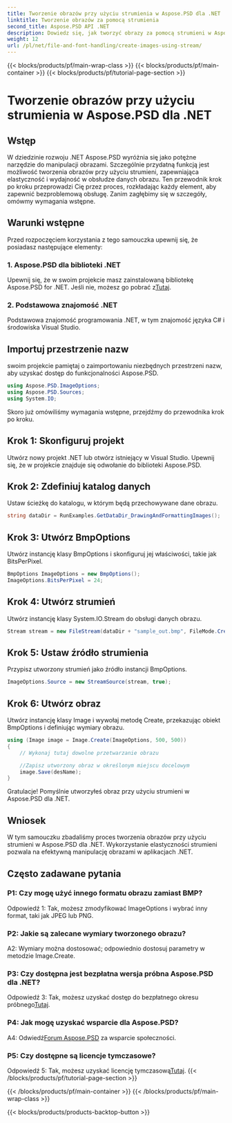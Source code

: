 ```yaml
---
title: Tworzenie obrazów przy użyciu strumienia w Aspose.PSD dla .NET
linktitle: Tworzenie obrazów za pomocą strumienia
second_title: Aspose.PSD API .NET
description: Dowiedz się, jak tworzyć obrazy za pomocą strumieni w Aspose.PSD dla .NET. Postępuj zgodnie z naszym przewodnikiem krok po kroku, aby efektywnie manipulować obrazami.
weight: 12
url: /pl/net/file-and-font-handling/create-images-using-stream/
---
```


{{< blocks/products/pf/main-wrap-class >}}
{{< blocks/products/pf/main-container >}}
{{< blocks/products/pf/tutorial-page-section >}}

# Tworzenie obrazów przy użyciu strumienia w Aspose.PSD dla .NET

## Wstęp

W dziedzinie rozwoju .NET Aspose.PSD wyróżnia się jako potężne narzędzie do manipulacji obrazami. Szczególnie przydatną funkcją jest możliwość tworzenia obrazów przy użyciu strumieni, zapewniająca elastyczność i wydajność w obsłudze danych obrazu. Ten przewodnik krok po kroku przeprowadzi Cię przez proces, rozkładając każdy element, aby zapewnić bezproblemową obsługę. Zanim zagłębimy się w szczegóły, omówmy wymagania wstępne.

## Warunki wstępne

Przed rozpoczęciem korzystania z tego samouczka upewnij się, że posiadasz następujące elementy:

### 1. Aspose.PSD dla biblioteki .NET
 Upewnij się, że w swoim projekcie masz zainstalowaną bibliotekę Aspose.PSD for .NET. Jeśli nie, możesz go pobrać z[Tutaj](https://releases.aspose.com/psd/net/).

### 2. Podstawowa znajomość .NET
Podstawowa znajomość programowania .NET, w tym znajomość języka C# i środowiska Visual Studio.

## Importuj przestrzenie nazw

swoim projekcie pamiętaj o zaimportowaniu niezbędnych przestrzeni nazw, aby uzyskać dostęp do funkcjonalności Aspose.PSD.

```csharp
using Aspose.PSD.ImageOptions;
using Aspose.PSD.Sources;
using System.IO;
```

Skoro już omówiliśmy wymagania wstępne, przejdźmy do przewodnika krok po kroku.

## Krok 1: Skonfiguruj projekt

Utwórz nowy projekt .NET lub otwórz istniejący w Visual Studio. Upewnij się, że w projekcie znajduje się odwołanie do biblioteki Aspose.PSD.

## Krok 2: Zdefiniuj katalog danych

Ustaw ścieżkę do katalogu, w którym będą przechowywane dane obrazu.

```csharp
string dataDir = RunExamples.GetDataDir_DrawingAndFormattingImages();
```

## Krok 3: Utwórz BmpOptions

Utwórz instancję klasy BmpOptions i skonfiguruj jej właściwości, takie jak BitsPerPixel.

```csharp
BmpOptions ImageOptions = new BmpOptions();
ImageOptions.BitsPerPixel = 24;
```

## Krok 4: Utwórz strumień

Utwórz instancję klasy System.IO.Stream do obsługi danych obrazu.

```csharp
Stream stream = new FileStream(dataDir + "sample_out.bmp", FileMode.Create);
```

## Krok 5: Ustaw źródło strumienia

Przypisz utworzony strumień jako źródło instancji BmpOptions.

```csharp
ImageOptions.Source = new StreamSource(stream, true);
```

## Krok 6: Utwórz obraz

Utwórz instancję klasy Image i wywołaj metodę Create, przekazując obiekt BmpOptions i definiując wymiary obrazu.

```csharp
using (Image image = Image.Create(ImageOptions, 500, 500))
{
    // Wykonaj tutaj dowolne przetwarzanie obrazu

    //Zapisz utworzony obraz w określonym miejscu docelowym
    image.Save(desName);
}
```

Gratulacje! Pomyślnie utworzyłeś obraz przy użyciu strumieni w Aspose.PSD dla .NET.

## Wniosek

W tym samouczku zbadaliśmy proces tworzenia obrazów przy użyciu strumieni w Aspose.PSD dla .NET. Wykorzystanie elastyczności strumieni pozwala na efektywną manipulację obrazami w aplikacjach .NET.

## Często zadawane pytania

### P1: Czy mogę użyć innego formatu obrazu zamiast BMP?

Odpowiedź 1: Tak, możesz zmodyfikować ImageOptions i wybrać inny format, taki jak JPEG lub PNG.

### P2: Jakie są zalecane wymiary tworzonego obrazu?

A2: Wymiary można dostosować; odpowiednio dostosuj parametry w metodzie Image.Create.

### P3: Czy dostępna jest bezpłatna wersja próbna Aspose.PSD dla .NET?

 Odpowiedź 3: Tak, możesz uzyskać dostęp do bezpłatnego okresu próbnego[Tutaj](https://releases.aspose.com/).

### P4: Jak mogę uzyskać wsparcie dla Aspose.PSD?

 A4: Odwiedź[Forum Aspose.PSD](https://forum.aspose.com/c/psd/34) za wsparcie społeczności.

### P5: Czy dostępne są licencje tymczasowe?

 Odpowiedź 5: Tak, możesz uzyskać licencję tymczasową[Tutaj](https://purchase.aspose.com/temporary-license/).
{{< /blocks/products/pf/tutorial-page-section >}}

{{< /blocks/products/pf/main-container >}}
{{< /blocks/products/pf/main-wrap-class >}}

{{< blocks/products/products-backtop-button >}}
